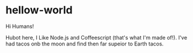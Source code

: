 # hellow-world
Hi Humans!

Hubot here, I Like Node.js and Coffeescript (that's what I'm made of!).
I've had tacos onb the moon and find then far supeior to Earth tacos.
